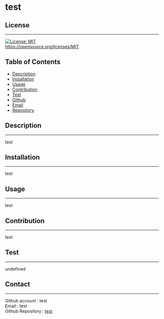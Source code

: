 # test

  ## License
  ------------------
  [![License: MIT](https://img.shields.io/badge/License-MIT-yellow.svg)](https://opensource.org/licenses/MIT)<br>https://opensource.org/licenses/MIT
  

  ## Table of Contents
  - [Description](#description)
  - [Installation](#installation)
  - [Usage](#usage)
  - [Contribution](#contribution)
  - [Test](#test)
  - [Github](#github)
  - [Email](#email)
  - [Repository](repository)


##  Description
------------------
test

## Installation
------------------
test

## Usage
------------------
test

## Contribution
------------------
test

## Test
------------------
undefined

## Contact
------------------
Github account : test<br>
Email : test<br>
Github Repository : <a href="https://github.com/test">test</a>


